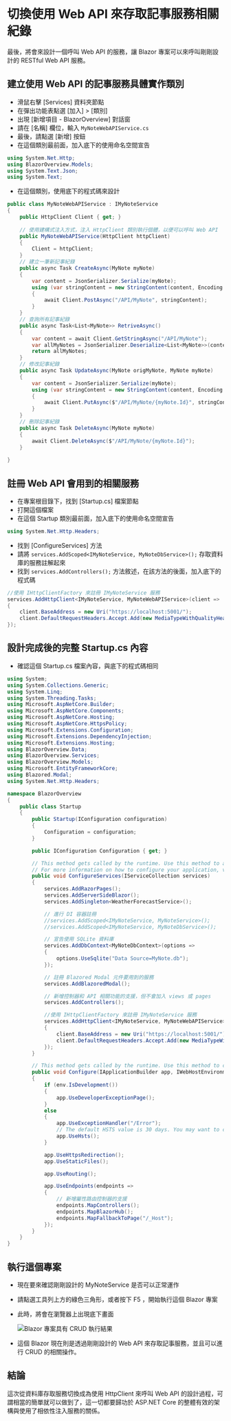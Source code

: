 # 切換使用 Web API 來存取記事服務相關紀錄

最後，將會來設計一個呼叫 Web API 的服務，讓 Blazor 專案可以來呼叫剛剛設計的 RESTful Web API 服務。

## 建立使用 Web API 的記事服務具體實作類別

- 滑鼠右擊 [Services] 資料夾節點
- 在彈出功能表點選 [加入] > [類別]
- 出現 [新增項目 - BlazorOverview] 對話窗
- 請在 [名稱] 欄位，輸入 `MyNoteWebAPIService.cs`
- 最後，請點選 [新增] 按鈕
- 在這個類別最前面，加入底下的使用命名空間宣告

```csharp
using System.Net.Http;
using BlazorOverview.Models;
using System.Text.Json;
using System.Text;
```
- 在這個類別，使用底下的程式碼來設計

```csharp
public class MyNoteWebAPIService : IMyNoteService
{
    public HttpClient Client { get; }
 
    // 使用建構式注入方式，注入 HttpClient 類別執行個體，以便可以呼叫 Web API
    public MyNoteWebAPIService(HttpClient httpClient)
    {
        Client = httpClient;
    }
    // 建立一筆新記事紀錄
    public async Task CreateAsync(MyNote myNote)
    {
        var content = JsonSerializer.Serialize(myNote);
        using (var stringContent = new StringContent(content, Encoding.UTF8, "application/json"))
        {
            await Client.PostAsync("/API/MyNote", stringContent);
        }
    }
    // 查詢所有記事紀錄
    public async Task<List<MyNote>> RetriveAsync()
    {
        var content = await Client.GetStringAsync("/API/MyNote");
        var allMyNotes = JsonSerializer.Deserialize<List<MyNote>>(content); ;
        return allMyNotes;
    }
    // 修改記事紀錄
    public async Task UpdateAsync(MyNote origMyNote, MyNote myNote)
    {
        var content = JsonSerializer.Serialize(myNote);
        using (var stringContent = new StringContent(content, Encoding.UTF8, "application/json"))
        {
            await Client.PutAsync($"/API/MyNote/{myNote.Id}", stringContent);
        }
    }
    // 刪除記事紀錄
    public async Task DeleteAsync(MyNote myNote)
    {
        await Client.DeleteAsync($"/API/MyNote/{myNote.Id}");
    }
 
}
```

## 註冊 Web API 會用到的相關服務

- 在專案根目錄下，找到 [Startup.cs] 檔案節點
- 打開這個檔案
- 在這個 Startup 類別最前面，加入底下的使用命名空間宣告

```csharp
using System.Net.Http.Headers;
```
- 找到 [ConfigureServices] 方法
- 請將 `services.AddScoped<IMyNoteService, MyNoteDbService>();` 存取資料庫的服務註解起來
- 找到 `services.AddControllers();` 方法敘述，在該方法的後面，加入底下的程式碼

```csharp
//使用 IHttpClientFactory 來註冊 IMyNoteService 服務
services.AddHttpClient<IMyNoteService, MyNoteWebAPIService>(client =>
{
    client.BaseAddress = new Uri("https://localhost:5001/");
    client.DefaultRequestHeaders.Accept.Add(new MediaTypeWithQualityHeaderValue("application/json"));
});

```

## 設計完成後的完整 Startup.cs 內容

- 確認這個 Startup.cs 檔案內容，與底下的程式碼相同

```csharp
using System;
using System.Collections.Generic;
using System.Linq;
using System.Threading.Tasks;
using Microsoft.AspNetCore.Builder;
using Microsoft.AspNetCore.Components;
using Microsoft.AspNetCore.Hosting;
using Microsoft.AspNetCore.HttpsPolicy;
using Microsoft.Extensions.Configuration;
using Microsoft.Extensions.DependencyInjection;
using Microsoft.Extensions.Hosting;
using BlazorOverview.Data;
using BlazorOverview.Services;
using BlazorOverview.Models;
using Microsoft.EntityFrameworkCore;
using Blazored.Modal;
using System.Net.Http.Headers;

namespace BlazorOverview
{
    public class Startup
    {
        public Startup(IConfiguration configuration)
        {
            Configuration = configuration;
        }

        public IConfiguration Configuration { get; }

        // This method gets called by the runtime. Use this method to add services to the container.
        // For more information on how to configure your application, visit https://go.microsoft.com/fwlink/?LinkID=398940
        public void ConfigureServices(IServiceCollection services)
        {
            services.AddRazorPages();
            services.AddServerSideBlazor();
            services.AddSingleton<WeatherForecastService>();

            // 進行 DI 容器註冊
            //services.AddScoped<IMyNoteService, MyNoteService>();
            //services.AddScoped<IMyNoteService, MyNoteDbService>();

            // 宣告使用 SQLite 資料庫
            services.AddDbContext<MyNoteDbContext>(options =>
            {
                options.UseSqlite("Data Source=MyNote.db");
            });

            // 註冊 Blazored Modal 元件要用到的服務
            services.AddBlazoredModal();

            // 新增控制器和 API 相關功能的支援，但不會加入 views 或 pages
            services.AddControllers();

            //使用 IHttpClientFactory 來註冊 IMyNoteService 服務
            services.AddHttpClient<IMyNoteService, MyNoteWebAPIService>(client =>
            {
                client.BaseAddress = new Uri("https://localhost:5001/");
                client.DefaultRequestHeaders.Accept.Add(new MediaTypeWithQualityHeaderValue("application/json"));
            });
        }

        // This method gets called by the runtime. Use this method to configure the HTTP request pipeline.
        public void Configure(IApplicationBuilder app, IWebHostEnvironment env)
        {
            if (env.IsDevelopment())
            {
                app.UseDeveloperExceptionPage();
            }
            else
            {
                app.UseExceptionHandler("/Error");
                // The default HSTS value is 30 days. You may want to change this for production scenarios, see https://aka.ms/aspnetcore-hsts.
                app.UseHsts();
            }

            app.UseHttpsRedirection();
            app.UseStaticFiles();

            app.UseRouting();

            app.UseEndpoints(endpoints =>
            {
                // 新增屬性路由控制器的支援
                endpoints.MapControllers();
                endpoints.MapBlazorHub();
                endpoints.MapFallbackToPage("/_Host");
            });
        }
    }
}
```

## 執行這個專案

- 現在要來確認剛剛設計的 MyNoteService 是否可以正常運作
- 請點選工具列上方的綠色三角形，或者按下 F5 ，開始執行這個 Blazor 專案
- 此時，將會在瀏覽器上出現底下畫面
  
  ![Blazor 專案具有 CRUD 執行結果](Images/BlazorQO958.png)

- 這個 Blazor 現在則是透過剛剛設計的 Web API 來存取記事服務，並且可以進行 CRUD 的相關操作。

## 結論

這次從資料庫存取服務切換成為使用 HttpClient 來呼叫 Web API 的設計過程，可謂相當的簡單就可以做到了，這一切都要歸功於 ASP.NET Core 的整體有效的架構與使用了相依性注入服務的關係。
